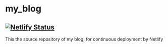 # my_blog
[![Netlify Status](https://api.netlify.com/api/v1/badges/00f9f3fc-c598-40f6-a7eb-c1ebc01e2a95/deploy-status)](https://app.netlify.com/sites/yanhui/deploys)
------------------------------------------------------------------------------------
This the source repository of my blog, for continuous deployment by Netlify
